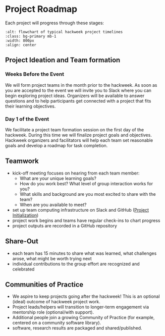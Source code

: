 # Project Roadmap

Each project will progress through these stages: 

```{image} ../img/project-timeline.png
:alt: flowchart of typical hackweek project timelines
:class: bg-primary mb-1
:width: 800px
:align: center
```

## **Project Ideation and Team formation**

### Weeks Before the Event

We will form project teams in the month prior to the hackweek. As soon as you are accepted to the event we will invite you to Slack where you can begin exploring project ideas. Organizers will be available to answer questions and to help participants get connected with a project that fits their learning objectives.


### Day 1 of the Event

We facilitate a project team formation session on the first day of the hackweek. During this time we will finalize project goals and objectives. Hackweek organizers and facilitators will help each team set reasonable goals and develop a roadmap for task completion.

## **Teamwork**

* kick-off meeting focuses on hearing from each team member:
    * What are your unique learning goals? 
    * How do you work best? What level of group interaction works for you?
    * What skills and background are you most excited to share with the team?
    * When are you available to meet?
* set up team computing infrastructure on Slack and GitHub ([Project Initialization](project_initialization)) 
* project work begins and teams have regular check-ins to chart progress
* project outputs are recorded in a GitHub repository

## **Share-Out** 

* each team has 15 minutes to share what was learned, what challenges arose, what might be worth trying next
* individual contributions to the group effort are recognized and celebrated

## **Communities of Practice**

* We aspire to keep projects going after the hackweek! This is an optional (ideal) outcome of hackweek project work.
* Project leads/helpers will transition to longer-term engagement via mentorship role (optional/with support).
* Additional people join a growing Community of Practice (for example, centered on a community software library).
* software, research results are packaged and shared/published. 



